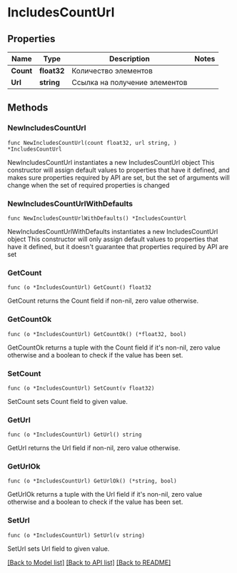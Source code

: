 # IncludesCountUrl

## Properties

Name | Type | Description | Notes
------------ | ------------- | ------------- | -------------
**Count** | **float32** | Количество элементов | 
**Url** | **string** | Ссылка на получение элементов | 

## Methods

### NewIncludesCountUrl

`func NewIncludesCountUrl(count float32, url string, ) *IncludesCountUrl`

NewIncludesCountUrl instantiates a new IncludesCountUrl object
This constructor will assign default values to properties that have it defined,
and makes sure properties required by API are set, but the set of arguments
will change when the set of required properties is changed

### NewIncludesCountUrlWithDefaults

`func NewIncludesCountUrlWithDefaults() *IncludesCountUrl`

NewIncludesCountUrlWithDefaults instantiates a new IncludesCountUrl object
This constructor will only assign default values to properties that have it defined,
but it doesn't guarantee that properties required by API are set

### GetCount

`func (o *IncludesCountUrl) GetCount() float32`

GetCount returns the Count field if non-nil, zero value otherwise.

### GetCountOk

`func (o *IncludesCountUrl) GetCountOk() (*float32, bool)`

GetCountOk returns a tuple with the Count field if it's non-nil, zero value otherwise
and a boolean to check if the value has been set.

### SetCount

`func (o *IncludesCountUrl) SetCount(v float32)`

SetCount sets Count field to given value.


### GetUrl

`func (o *IncludesCountUrl) GetUrl() string`

GetUrl returns the Url field if non-nil, zero value otherwise.

### GetUrlOk

`func (o *IncludesCountUrl) GetUrlOk() (*string, bool)`

GetUrlOk returns a tuple with the Url field if it's non-nil, zero value otherwise
and a boolean to check if the value has been set.

### SetUrl

`func (o *IncludesCountUrl) SetUrl(v string)`

SetUrl sets Url field to given value.



[[Back to Model list]](../README.md#documentation-for-models) [[Back to API list]](../README.md#documentation-for-api-endpoints) [[Back to README]](../README.md)


